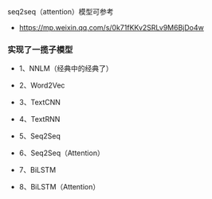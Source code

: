 seq2seq（attention）模型可参考
+ https://mp.weixin.qq.com/s/0k71fKKv2SRLv9M6BjDo4w

### 实现了一揽子模型

+ 1、NNLM（经典中的经典了）

+ 2、Word2Vec

+ 3、TextCNN

+ 4、TextRNN

+ 5、Seq2Seq

+ 6、Seq2Seq（Attention）

+ 7、BiLSTM

+ 8、BiLSTM（Attention）

